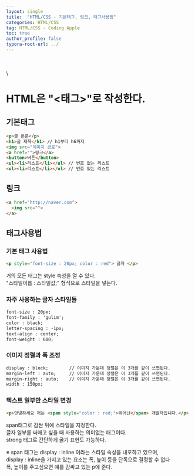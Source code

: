 ```yaml
---
layout: single
title:  "HTML/CSS - 기본태그, 링크, 태그사용법"
categories: HTML/CSS
tag: HTML/CSS - Coding Apple
toc: true
author_profile: false
typora-root-url: ../
---
```

\
\
\

# HTML은 "<태그>"로 작성한다.

## 기본태그
```html
<p>글 본문</p>
<h1>글 제목</h1> // h1부터 h6까지
<img src="이미지 경로">
<a href="">링크</a>
<button>버튼</button>
<ul><li>리스트</li></ul> // 번호 없는 리스트
<ol><li>리스트</li></ol> // 번호 있는 리스트
```

## 링크
```html
<a href="http://naver.com">
  <img src="">
</a>
```

## 태그사용법
### 기본 태그 사용법
```html
<p style="font-size : 20px; color : red"> 글자 </p>
```
거의 모든 태그는 style 속성을 열 수 있다.\
"스타일이름 : 스타일값;" 형식으로 스타일을 넣는다.
### 자주 사용하는 글자 스타일들
```html
font-size : 20px;
font-family : 'gulim';
color : black;
letter-spacing : -1px;
text-align : center;
font-weight : 600;
```
### 이미지 정렬과 폭 조정
```html
display : block;        // 이미지 가운데 정렬은 이 3개를 같이 쓰면된다.
margin-left : auto;     // 이미지 가운데 정렬은 이 3개를 같이 쓰면된다.
margin-right : auto;    // 이미지 가운데 정렬은 이 3개를 같이 쓰면된다.
width : 150px;
```
### 텍스트 일부만 스타일 변경
```html
<p>안녕하세요 저는 <span style="color : red;">뛰어난</span> 개발자입니다.</p>
```
span태그로 감싼 뒤에 스타일을 지정한다.\
글자 일부를 싸매고 싶을 때 사용하는 의미없는 태그이다.\
strong 태그로 간단하게 굵기 표현도 가능하다.

※ span 태그는 display : inline 이라는 스타일 속성을 내포하고 있으며,\
display : inline을 가지고 있는 요소는 폭, 높이 등을 단독으로 결정할 수 없다\
폭, 높이를 주고싶으면 얘를 감싸고 있는 p에 준다.